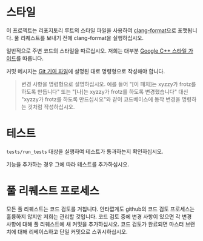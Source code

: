 # 스타일

이 프로젝트는 리포지토리 루트의 스타일 파일을 사용하여 [clang-format][fmt]으로 포맷됩니다. 풀 리퀘스트를 보내기 전에 clang-format을 실행하십시오.

일반적으로 주변 코드의 스타일을 따르십시오. 저희는 대부분 [Google C++ 스타일 가이드][cpp-style]를 따릅니다.

커밋 메시지는 [Git 기여 파일][git-contrib]에 설명된 대로 명령형으로 작성해야 합니다.

> 변경 사항을 명령형으로 설명하십시오. 예를 들어 "[이 패치]는 xyzzy가 frotz를 하도록 만듭니다" 또는 "[나]는 xyzzy가 frotz를 하도록 변경했습니다" 대신 "xyzzy가 frotz를 하도록 만드십시오"와 같이 코드베이스에 동작 변경을 명령하는 것처럼 작성하십시오.

[fmt]: http://clang.llvm.org/docs/ClangFormat.html
[cpp-style]: https://google.github.io/styleguide/cppguide.html
[git-contrib]: http://git.kernel.org/cgit/git/git.git/tree/Documentation/SubmittingPatches?id=HEAD

# 테스트

`tests/run_tests` 대상을 실행하여 테스트가 통과하는지 확인하십시오.

기능을 추가하는 경우 그에 따라 테스트를 추가하십시오.

# 풀 리퀘스트 프로세스

모든 풀 리퀘스트는 코드 검토를 거칩니다. 안타깝게도 github의 코드 검토 프로세스는 훌륭하지 않지만 저희는 관리할 것입니다. 코드 검토 중에 변경 사항이 있으면 각 변경 사항에 대해 풀 리퀘스트에 새 커밋을 추가하십시오. 코드 검토가 완료되면 마스터 브랜치에 대해 리베이스하고 단일 커밋으로 스쿼시하십시오.
